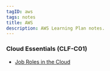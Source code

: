 ```yaml
---
tagID: aws
tags: notes
title: AWS
description: AWS Learning Plan notes.
---
```


### Cloud Essentials (CLF-C01)

* [Job Roles in the Cloud](cloud-essentials/1-CloudJobRoles)
